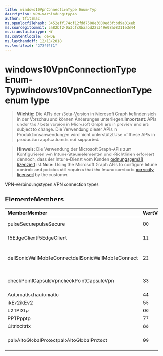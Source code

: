 ```yaml
---
title: windows10VpnConnectionType Enum-Typ
description: VPN-Verbindungstypen.
author: tfitzmac
ms.openlocfilehash: 0452eff174cf12fdd7508e5000ed3fcbd9a01eeb
ms.sourcegitcommit: 6a82bf240a3cfc0baabd227349e08a08311e3d44
ms.translationtype: MT
ms.contentlocale: de-DE
ms.lasthandoff: 12/18/2018
ms.locfileid: "27346431"
---
```

# <a name="windows10vpnconnectiontype-enum-type"></a><span data-ttu-id="3d5b4-103">windows10VpnConnectionType Enum-Typ</span><span class="sxs-lookup"><span data-stu-id="3d5b4-103">windows10VpnConnectionType enum type</span></span>

> <span data-ttu-id="3d5b4-104">**Wichtig:** Die APIs der /Beta-Version in Microsoft Graph befinden sich in der Vorschau und können Änderungen unterliegen.</span><span class="sxs-lookup"><span data-stu-id="3d5b4-104">**Important:** APIs under the / beta version in Microsoft Graph are in preview and are subject to change.</span></span> <span data-ttu-id="3d5b4-105">Die Verwendung dieser APIs in Produktionsanwendungen wird nicht unterstützt.</span><span class="sxs-lookup"><span data-stu-id="3d5b4-105">Use of these APIs in production applications is not supported.</span></span>

> <span data-ttu-id="3d5b4-106">**Hinweis:** Die Verwendung der Microsoft Graph-APIs zum Konfigurieren von Intune-Steuerelementen und -Richtlinien erfordert dennoch, dass der Intune-Dienst vom Kunden [ordnungsgemäß lizenziert](https://go.microsoft.com/fwlink/?linkid=839381) ist.</span><span class="sxs-lookup"><span data-stu-id="3d5b4-106">**Note:** Using the Microsoft Graph APIs to configure Intune controls and policies still requires that the Intune service is [correctly licensed](https://go.microsoft.com/fwlink/?linkid=839381) by the customer.</span></span>

<span data-ttu-id="3d5b4-107">VPN-Verbindungstypen.</span><span class="sxs-lookup"><span data-stu-id="3d5b4-107">VPN connection types.</span></span>
## <a name="members"></a><span data-ttu-id="3d5b4-108">Elemente</span><span class="sxs-lookup"><span data-stu-id="3d5b4-108">Members</span></span>
|<span data-ttu-id="3d5b4-109">Member</span><span class="sxs-lookup"><span data-stu-id="3d5b4-109">Member</span></span>|<span data-ttu-id="3d5b4-110">Wert</span><span class="sxs-lookup"><span data-stu-id="3d5b4-110">Value</span></span>|<span data-ttu-id="3d5b4-111">Beschreibung</span><span class="sxs-lookup"><span data-stu-id="3d5b4-111">Description</span></span>|
|:---|:---|:---|
|<span data-ttu-id="3d5b4-112">pulseSecure</span><span class="sxs-lookup"><span data-stu-id="3d5b4-112">pulseSecure</span></span>|<span data-ttu-id="3d5b4-113">0</span><span class="sxs-lookup"><span data-stu-id="3d5b4-113">0</span></span>|<span data-ttu-id="3d5b4-114">Pulse sichern.</span><span class="sxs-lookup"><span data-stu-id="3d5b4-114">Pulse Secure.</span></span>|
|<span data-ttu-id="3d5b4-115">f5EdgeClient</span><span class="sxs-lookup"><span data-stu-id="3d5b4-115">f5EdgeClient</span></span>|<span data-ttu-id="3d5b4-116">1</span><span class="sxs-lookup"><span data-stu-id="3d5b4-116">1</span></span>|<span data-ttu-id="3d5b4-117">F5-Edge-Client.</span><span class="sxs-lookup"><span data-stu-id="3d5b4-117">F5 Edge Client.</span></span>|
|<span data-ttu-id="3d5b4-118">dellSonicWallMobileConnect</span><span class="sxs-lookup"><span data-stu-id="3d5b4-118">dellSonicWallMobileConnect</span></span>|<span data-ttu-id="3d5b4-119">2</span><span class="sxs-lookup"><span data-stu-id="3d5b4-119">2</span></span>|<span data-ttu-id="3d5b4-120">Dell SonicWALL Mobile Verbindung.</span><span class="sxs-lookup"><span data-stu-id="3d5b4-120">Dell SonicWALL Mobile Connection.</span></span>|
|<span data-ttu-id="3d5b4-121">checkPointCapsuleVpn</span><span class="sxs-lookup"><span data-stu-id="3d5b4-121">checkPointCapsuleVpn</span></span>|<span data-ttu-id="3d5b4-122">3</span><span class="sxs-lookup"><span data-stu-id="3d5b4-122">3</span></span>|<span data-ttu-id="3d5b4-123">Überprüfen Sie Punkt "Kapseln" VPN.</span><span class="sxs-lookup"><span data-stu-id="3d5b4-123">Check Point Capsule VPN.</span></span>|
|<span data-ttu-id="3d5b4-124">Automatisch</span><span class="sxs-lookup"><span data-stu-id="3d5b4-124">automatic</span></span>|<span data-ttu-id="3d5b4-125">4</span><span class="sxs-lookup"><span data-stu-id="3d5b4-125">4</span></span>|<span data-ttu-id="3d5b4-126">Automatisch.</span><span class="sxs-lookup"><span data-stu-id="3d5b4-126">Automatic.</span></span>|
|<span data-ttu-id="3d5b4-127">ikEv2</span><span class="sxs-lookup"><span data-stu-id="3d5b4-127">ikEv2</span></span>|<span data-ttu-id="3d5b4-128">5</span><span class="sxs-lookup"><span data-stu-id="3d5b4-128">5</span></span>|<span data-ttu-id="3d5b4-129">IKEv2.</span><span class="sxs-lookup"><span data-stu-id="3d5b4-129">IKEv2.</span></span>|
|<span data-ttu-id="3d5b4-130">L2TP</span><span class="sxs-lookup"><span data-stu-id="3d5b4-130">l2tp</span></span>|<span data-ttu-id="3d5b4-131">6</span><span class="sxs-lookup"><span data-stu-id="3d5b4-131">6</span></span>|<span data-ttu-id="3d5b4-132">L2TP.</span><span class="sxs-lookup"><span data-stu-id="3d5b4-132">L2TP.</span></span>|
|<span data-ttu-id="3d5b4-133">PPTP</span><span class="sxs-lookup"><span data-stu-id="3d5b4-133">pptp</span></span>|<span data-ttu-id="3d5b4-134">7</span><span class="sxs-lookup"><span data-stu-id="3d5b4-134">7</span></span>|<span data-ttu-id="3d5b4-135">PPTP.</span><span class="sxs-lookup"><span data-stu-id="3d5b4-135">PPTP.</span></span>|
|<span data-ttu-id="3d5b4-136">Citrix</span><span class="sxs-lookup"><span data-stu-id="3d5b4-136">citrix</span></span>|<span data-ttu-id="3d5b4-137">8</span><span class="sxs-lookup"><span data-stu-id="3d5b4-137">8</span></span>|<span data-ttu-id="3d5b4-138">Citrix.</span><span class="sxs-lookup"><span data-stu-id="3d5b4-138">Citrix.</span></span>|
|<span data-ttu-id="3d5b4-139">paloAltoGlobalProtect</span><span class="sxs-lookup"><span data-stu-id="3d5b4-139">paloAltoGlobalProtect</span></span>|<span data-ttu-id="3d5b4-140">9</span><span class="sxs-lookup"><span data-stu-id="3d5b4-140">9</span></span>|<span data-ttu-id="3d5b4-141">Palo Alto Netzwerke GlobalProtect.</span><span class="sxs-lookup"><span data-stu-id="3d5b4-141">Palo Alto Networks GlobalProtect.</span></span>|





